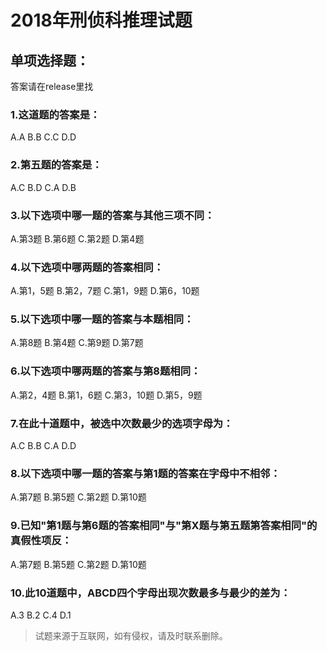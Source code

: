 # 2018年刑侦科推理试题
## 单项选择题：
答案请在release里找
### 1.这道题的答案是：
A.A B.B C.C D.D

### 2.第五题的答案是：
A.C B.D C.A D.B

### 3.以下选项中哪一题的答案与其他三项不同：
A.第3题 B.第6题 C.第2题 D.第4题

### 4.以下选项中哪两题的答案相同：
A.第1，5题 B.第2，7题 C.第1，9题 D.第6，10题

### 5.以下选项中哪一题的答案与本题相同：
A.第8题 B.第4题 C.第9题 D.第7题

### 6.以下选项中哪两题的答案与第8题相同：
A.第2，4题 B.第1，6题 C.第3，10题 D.第5，9题

### 7.在此十道题中，被选中次数最少的选项字母为：
A.C B.B C.A D.D

### 8.以下选项中哪一题的答案与第1题的答案在字母中不相邻：
A.第7题 B.第5题 C.第2题 D.第10题

### 9.已知"第1题与第6题的答案相同"与"第X题与第五题第答案相同"的真假性项反：
A.第7题 B.第5题 C.第2题 D.第10题

### 10.此10道题中，ABCD四个字母出现次数最多与最少的差为：
A.3 B.2 C.4 D.1

> 试题来源于互联网，如有侵权，请及时联系删除。
